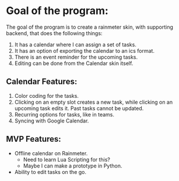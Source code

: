 # Goal of the program:

The goal of the program is to create a rainmeter skin, with supporting backend, that does the following things:
1. It has a calendar where I can assign a set of tasks.
2. It has an option of exporting the calendar to an ics format. 
3. There is an event reminder for the upcoming tasks.
4. Editing can be done from the Calendar skin itself.

## Calendar Features:
1. Color coding for the tasks.
2. Clicking on an empty slot creates a new task, while clicking on an upcoming task edits it. Past tasks cannot be updated.
3. Recurring options for tasks, like in teams.
4. Syncing with Google Calendar.

## MVP Features:
- Offline calendar on Rainmeter.
    - Need to learn Lua Scripting for this? 
    - Maybe I can make a prototype in Python.
- Ability to edit tasks on the go.
